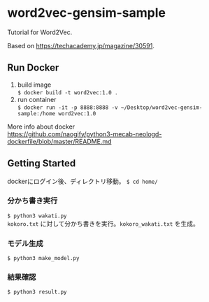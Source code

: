 # word2vec-gensim-sample

Tutorial for Word2Vec.

Based on https://techacademy.jp/magazine/30591.


## Run Docker

1. build image  
`$ docker build -t word2vec:1.0 .`
2. run container  
`$ docker run -it -p 8888:8888 -v ~/Desktop/word2vec-gensim-sample:/home word2vec:1.0`

More info about docker  
https://github.com/naogify/python3-mecab-neologd-dockerfile/blob/master/README.md

## Getting Started

dockerにログイン後、ディレクトリ移動。
`$ cd home/`

### 分かち書き実行
`$ python3 wakati.py`  
`kokoro.txt` に対して分かち書きを実行。`kokoro_wakati.txt` を生成。

### モデル生成
`$ python3 make_model.py`

### 結果確認
`$ python3 result.py`
